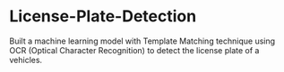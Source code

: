 # License-Plate-Detection
Built a machine learning model with Template Matching technique using OCR (Optical Character Recognition) to detect the license plate of a vehicles. 
